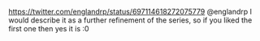 https://twitter.com/englandrp/status/697114618272075779 @englandrp I would describe it as a further refinement of the series, so if you liked the first one then yes it is :0